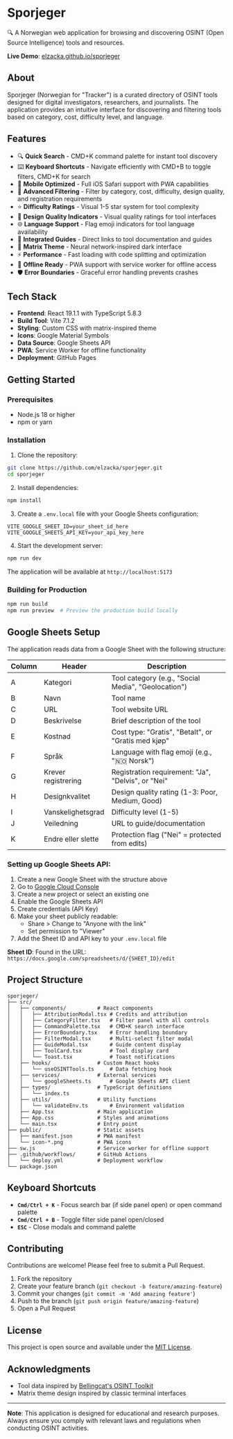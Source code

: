 # Sporjeger

🔍 A Norwegian web application for browsing and discovering OSINT (Open Source Intelligence) tools and resources.

**Live Demo**: [elzacka.github.io/sporjeger](https://elzacka.github.io/sporjeger/)

## About

Sporjeger (Norwegian for "Tracker") is a curated directory of OSINT tools designed for digital investigators, researchers, and journalists. The application provides an intuitive interface for discovering and filtering tools based on category, cost, difficulty level, and language.

## Features

- 🔍 **Quick Search** - CMD+K command palette for instant tool discovery
- ⌨️ **Keyboard Shortcuts** - Navigate efficiently with CMD+B to toggle filters, CMD+K for search
- 📱 **Mobile Optimized** - Full iOS Safari support with PWA capabilities
- 🎯 **Advanced Filtering** - Filter by category, cost, difficulty, design quality, and registration requirements
- ⭐ **Difficulty Ratings** - Visual 1-5 star system for tool complexity
- 🎨 **Design Quality Indicators** - Visual quality ratings for tool interfaces
- 🌐 **Language Support** - Flag emoji indicators for tool language availability
- 📖 **Integrated Guides** - Direct links to tool documentation and guides
- 🎨 **Matrix Theme** - Neural network-inspired dark interface
- ⚡ **Performance** - Fast loading with code splitting and optimization
- 💾 **Offline Ready** - PWA support with service worker for offline access
- 🛡️ **Error Boundaries** - Graceful error handling prevents crashes

## Tech Stack

- **Frontend**: React 19.1.1 with TypeScript 5.8.3
- **Build Tool**: Vite 7.1.2
- **Styling**: Custom CSS with matrix-inspired theme
- **Icons**: Google Material Symbols
- **Data Source**: Google Sheets API
- **PWA**: Service Worker for offline functionality
- **Deployment**: GitHub Pages

## Getting Started

### Prerequisites

- Node.js 18 or higher
- npm or yarn

### Installation

1. Clone the repository:
```bash
git clone https://github.com/elzacka/sporjeger.git
cd sporjeger
```

2. Install dependencies:
```bash
npm install
```

3. Create a `.env.local` file with your Google Sheets configuration:
```env
VITE_GOOGLE_SHEET_ID=your_sheet_id_here
VITE_GOOGLE_SHEETS_API_KEY=your_api_key_here
```

4. Start the development server:
```bash
npm run dev
```

The application will be available at `http://localhost:5173`

### Building for Production

```bash
npm run build
npm run preview  # Preview the production build locally
```

## Google Sheets Setup

The application reads data from a Google Sheet with the following structure:

| Column | Header | Description |
|--------|--------|-------------|
| A | Kategori | Tool category (e.g., "Social Media", "Geolocation") |
| B | Navn | Tool name |
| C | URL | Tool website URL |
| D | Beskrivelse | Brief description of the tool |
| E | Kostnad | Cost type: "Gratis", "Betalt", or "Gratis med kjøp" |
| F | Språk | Language with flag emoji (e.g., "🇳🇴 Norsk") |
| G | Krever registrering | Registration requirement: "Ja", "Delvis", or "Nei" |
| H | Designkvalitet | Design quality rating (1-3: Poor, Medium, Good) |
| I | Vanskelighetsgrad | Difficulty level (1-5) |
| J | Veiledning | URL to guide/documentation |
| K | Endre eller slette | Protection flag ("Nei" = protected from edits) |

### Setting up Google Sheets API:

1. Create a new Google Sheet with the structure above
2. Go to [Google Cloud Console](https://console.cloud.google.com/)
3. Create a new project or select an existing one
4. Enable the Google Sheets API
5. Create credentials (API Key)
6. Make your sheet publicly readable:
   - Share > Change to "Anyone with the link"
   - Set permission to "Viewer"
7. Add the Sheet ID and API key to your `.env.local` file

**Sheet ID**: Found in the URL: `https://docs.google.com/spreadsheets/d/{SHEET_ID}/edit`

## Project Structure

```
sporjeger/
├── src/
│   ├── components/          # React components
│   │   ├── AttributionModal.tsx # Credits and attribution
│   │   ├── CategoryFilter.tsx   # Filter panel with all controls
│   │   ├── CommandPalette.tsx   # CMD+K search interface
│   │   ├── ErrorBoundary.tsx    # Error handling boundary
│   │   ├── FilterModal.tsx      # Multi-select filter modal
│   │   ├── GuideModal.tsx       # Guide content display
│   │   ├── ToolCard.tsx         # Tool display card
│   │   └── Toast.tsx            # Toast notifications
│   ├── hooks/               # Custom React hooks
│   │   └── useOSINTTools.ts     # Data fetching hook
│   ├── services/            # External services
│   │   └── googleSheets.ts      # Google Sheets API client
│   ├── types/               # TypeScript definitions
│   │   └── index.ts
│   ├── utils/               # Utility functions
│   │   └── validateEnv.ts       # Environment validation
│   ├── App.tsx              # Main application
│   ├── App.css              # Styles and animations
│   └── main.tsx             # Entry point
├── public/                  # Static assets
│   ├── manifest.json        # PWA manifest
│   └── icon-*.png           # PWA icons
├── sw.js                    # Service worker for offline support
├── .github/workflows/       # GitHub Actions
│   └── deploy.yml           # Deployment workflow
└── package.json
```

## Keyboard Shortcuts

- **`Cmd/Ctrl + K`** - Focus search bar (if side panel open) or open command palette
- **`Cmd/Ctrl + B`** - Toggle filter side panel open/closed
- **`ESC`** - Close modals and command palette

## Contributing

Contributions are welcome! Please feel free to submit a Pull Request.

1. Fork the repository
2. Create your feature branch (`git checkout -b feature/amazing-feature`)
3. Commit your changes (`git commit -m 'Add amazing feature'`)
4. Push to the branch (`git push origin feature/amazing-feature`)
5. Open a Pull Request

## License

This project is open source and available under the [MIT License](LICENSE).

## Acknowledgments

- Tool data inspired by [Bellingcat's OSINT Toolkit](https://github.com/bellingcat/toolkit)
- Matrix theme design inspired by classic terminal interfaces

---

**Note**: This application is designed for educational and research purposes. Always ensure you comply with relevant laws and regulations when conducting OSINT activities.
